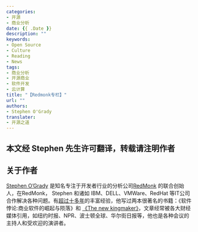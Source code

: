 ```yaml
---
categories:
- 开源
- 商业分析
date: {{ .Date }}
description: ""
keywords:
- Open Source
- Culture
- Reading
- News
tags:
- 商业分析
- 开源商业
- 软件开发
- 云计算
title: "【Redmonk专栏】"
url: ""
authors:
- Stephen O'Grady
translater:
- 开源之道
---
```


## 本文经 Stephen 先生许可翻译，转载请注明作者


## 关于作者

[Stephen O’Grady](https://redmonk.com/sogrady/author/sogrady/) 是知名专注于开发者行业的分析公司[RedMonk](https://redmonk.com/about/) 的联合创始人，在RedMonk， Stephen 和诸如 IBM、DELL、VMWare、RedHat 等IT公司合作解决各种问题。有[超过十多年](http://redmonk.com/sogrady/2012/12/02/ten/)的丰富经验，他写过两本很著名的书籍：《软件悖论:商业软件的崛起与陨落》和 [《The new kingmaker》](http://thenewkingmakers.com/)，文章经常被各大财经媒体引用，如纽约时报、NPR、波士顿全球、华尔街日报等，他也是各种会议的主持人和受欢迎的演讲者。

